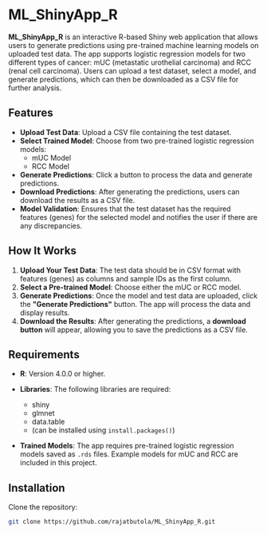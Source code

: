 # ML_ShinyApp_R

**ML_ShinyApp_R** is an interactive R-based Shiny web application that allows users to generate predictions using pre-trained machine learning models on uploaded test data. The app supports logistic regression models for two different types of cancer: mUC (metastatic urothelial carcinoma) and RCC (renal cell carcinoma). Users can upload a test dataset, select a model, and generate predictions, which can then be downloaded as a CSV file for further analysis.

## Features

- **Upload Test Data**: Upload a CSV file containing the test dataset.
- **Select Trained Model**: Choose from two pre-trained logistic regression models:
  - mUC Model
  - RCC Model
- **Generate Predictions**: Click a button to process the data and generate predictions.
- **Download Predictions**: After generating the predictions, users can download the results as a CSV file.
- **Model Validation**: Ensures that the test dataset has the required features (genes) for the selected model and notifies the user if there are any discrepancies.

## How It Works

1. **Upload Your Test Data**: The test data should be in CSV format with features (genes) as columns and sample IDs as the first column.
2. **Select a Pre-trained Model**: Choose either the mUC or RCC model.
3. **Generate Predictions**: Once the model and test data are uploaded, click the **"Generate Predictions"** button. The app will process the data and display results.
4. **Download the Results**: After generating the predictions, a **download button** will appear, allowing you to save the predictions as a CSV file.

## Requirements

- **R**: Version 4.0.0 or higher.
- **Libraries**: The following libraries are required:
  - shiny
  - glmnet
  - data.table
  - (can be installed using `install.packages()`)

- **Trained Models**: The app requires pre-trained logistic regression models saved as `.rds` files. Example models for mUC and RCC are included in this project.

## Installation

Clone the repository:

```bash
git clone https://github.com/rajatbutola/ML_ShinyApp_R.git

